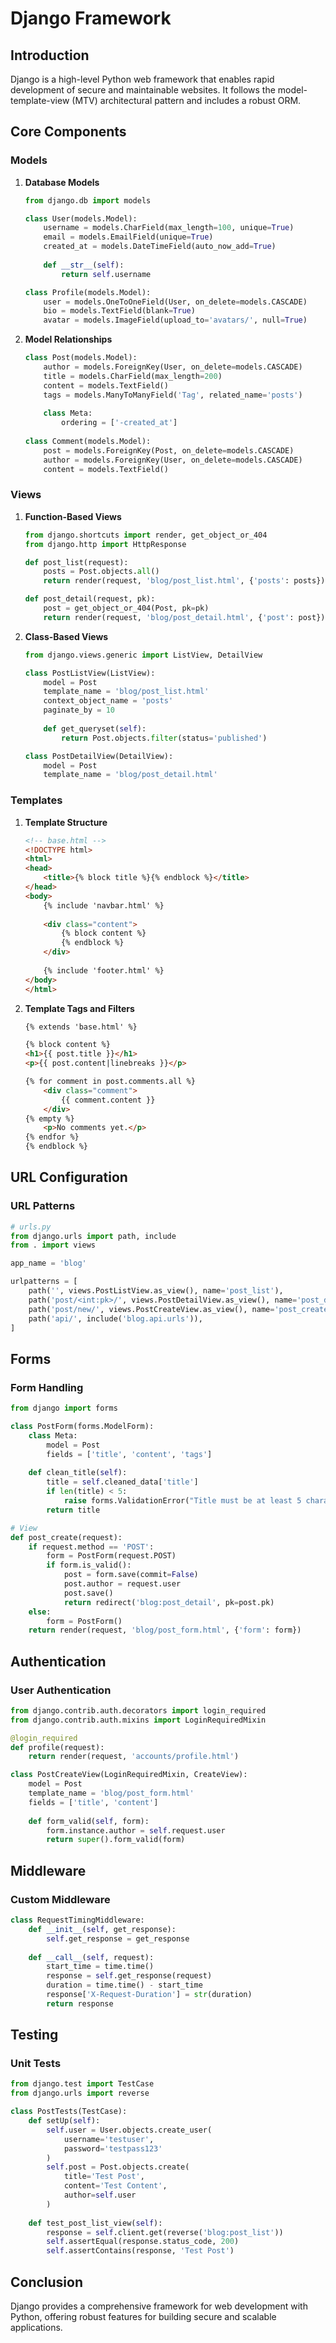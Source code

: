 # Django Framework

## Introduction
Django is a high-level Python web framework that enables rapid development of secure and maintainable websites. It follows the model-template-view (MTV) architectural pattern and includes a robust ORM.

## Core Components

### Models
1. **Database Models**
   ```python
   from django.db import models
   
   class User(models.Model):
       username = models.CharField(max_length=100, unique=True)
       email = models.EmailField(unique=True)
       created_at = models.DateTimeField(auto_now_add=True)
       
       def __str__(self):
           return self.username
   
   class Profile(models.Model):
       user = models.OneToOneField(User, on_delete=models.CASCADE)
       bio = models.TextField(blank=True)
       avatar = models.ImageField(upload_to='avatars/', null=True)
   ```

2. **Model Relationships**
   ```python
   class Post(models.Model):
       author = models.ForeignKey(User, on_delete=models.CASCADE)
       title = models.CharField(max_length=200)
       content = models.TextField()
       tags = models.ManyToManyField('Tag', related_name='posts')
       
       class Meta:
           ordering = ['-created_at']
           
   class Comment(models.Model):
       post = models.ForeignKey(Post, on_delete=models.CASCADE)
       author = models.ForeignKey(User, on_delete=models.CASCADE)
       content = models.TextField()
   ```

### Views
1. **Function-Based Views**
   ```python
   from django.shortcuts import render, get_object_or_404
   from django.http import HttpResponse
   
   def post_list(request):
       posts = Post.objects.all()
       return render(request, 'blog/post_list.html', {'posts': posts})
   
   def post_detail(request, pk):
       post = get_object_or_404(Post, pk=pk)
       return render(request, 'blog/post_detail.html', {'post': post})
   ```

2. **Class-Based Views**
   ```python
   from django.views.generic import ListView, DetailView
   
   class PostListView(ListView):
       model = Post
       template_name = 'blog/post_list.html'
       context_object_name = 'posts'
       paginate_by = 10
       
       def get_queryset(self):
           return Post.objects.filter(status='published')
   
   class PostDetailView(DetailView):
       model = Post
       template_name = 'blog/post_detail.html'
   ```

### Templates
1. **Template Structure**
   ```html
   <!-- base.html -->
   <!DOCTYPE html>
   <html>
   <head>
       <title>{% block title %}{% endblock %}</title>
   </head>
   <body>
       {% include 'navbar.html' %}
       
       <div class="content">
           {% block content %}
           {% endblock %}
       </div>
       
       {% include 'footer.html' %}
   </body>
   </html>
   ```

2. **Template Tags and Filters**
   ```html
   {% extends 'base.html' %}
   
   {% block content %}
   <h1>{{ post.title }}</h1>
   <p>{{ post.content|linebreaks }}</p>
   
   {% for comment in post.comments.all %}
       <div class="comment">
           {{ comment.content }}
       </div>
   {% empty %}
       <p>No comments yet.</p>
   {% endfor %}
   {% endblock %}
   ```

## URL Configuration

### URL Patterns
```python
# urls.py
from django.urls import path, include
from . import views

app_name = 'blog'

urlpatterns = [
    path('', views.PostListView.as_view(), name='post_list'),
    path('post/<int:pk>/', views.PostDetailView.as_view(), name='post_detail'),
    path('post/new/', views.PostCreateView.as_view(), name='post_create'),
    path('api/', include('blog.api.urls')),
]
```

## Forms

### Form Handling
```python
from django import forms

class PostForm(forms.ModelForm):
    class Meta:
        model = Post
        fields = ['title', 'content', 'tags']
        
    def clean_title(self):
        title = self.cleaned_data['title']
        if len(title) < 5:
            raise forms.ValidationError("Title must be at least 5 characters long")
        return title

# View
def post_create(request):
    if request.method == 'POST':
        form = PostForm(request.POST)
        if form.is_valid():
            post = form.save(commit=False)
            post.author = request.user
            post.save()
            return redirect('blog:post_detail', pk=post.pk)
    else:
        form = PostForm()
    return render(request, 'blog/post_form.html', {'form': form})
```

## Authentication

### User Authentication
```python
from django.contrib.auth.decorators import login_required
from django.contrib.auth.mixins import LoginRequiredMixin

@login_required
def profile(request):
    return render(request, 'accounts/profile.html')

class PostCreateView(LoginRequiredMixin, CreateView):
    model = Post
    template_name = 'blog/post_form.html'
    fields = ['title', 'content']
    
    def form_valid(self, form):
        form.instance.author = self.request.user
        return super().form_valid(form)
```

## Middleware

### Custom Middleware
```python
class RequestTimingMiddleware:
    def __init__(self, get_response):
        self.get_response = get_response
        
    def __call__(self, request):
        start_time = time.time()
        response = self.get_response(request)
        duration = time.time() - start_time
        response['X-Request-Duration'] = str(duration)
        return response
```

## Testing

### Unit Tests
```python
from django.test import TestCase
from django.urls import reverse

class PostTests(TestCase):
    def setUp(self):
        self.user = User.objects.create_user(
            username='testuser',
            password='testpass123'
        )
        self.post = Post.objects.create(
            title='Test Post',
            content='Test Content',
            author=self.user
        )
    
    def test_post_list_view(self):
        response = self.client.get(reverse('blog:post_list'))
        self.assertEqual(response.status_code, 200)
        self.assertContains(response, 'Test Post')
```

## Conclusion
Django provides a comprehensive framework for web development with Python, offering robust features for building secure and scalable applications.
